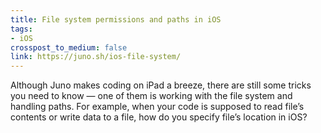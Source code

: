 ```yaml
---
title: File system permissions and paths in iOS
tags:
- iOS
crosspost_to_medium: false
link: https://juno.sh/ios-file-system/
---
```


Although Juno makes coding on iPad a breeze, there are still some tricks you need to know — one of them is working with the file system and handling paths. For example, when your code is supposed to read file’s contents or write data to a file, how do you specify file’s location in iOS?
